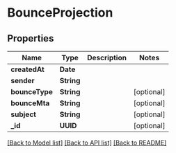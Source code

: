 # BounceProjection

## Properties
Name | Type | Description | Notes
------------ | ------------- | ------------- | -------------
**createdAt** | **Date** |  | 
**sender** | **String** |  | 
**bounceType** | **String** |  | [optional] 
**bounceMta** | **String** |  | [optional] 
**subject** | **String** |  | [optional] 
**_id** | **UUID** |  | [optional] 

[[Back to Model list]](../README#documentation-for-models) [[Back to API list]](../README#documentation-for-api-endpoints) [[Back to README]](../README)



